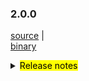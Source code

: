 ### 2.0.0

 [source](https://github.com/seata/seata/archive/v2.0.0.zip) |	
 [binary](https://github.com/seata/seata/releases/download/v2.0.0/seata-server-2.0.0.zip) 	

<details>
  <summary><mark>Release notes</mark></summary>	

### Seata 2.0.0

Seata 2.0.0 Released.

Seata is an easy-to-use, high-performance, open source distributed transaction solution.

The version is updated as follows:

### feature：
- [[#5165](https://github.com/seata/seata/pull/5165)] optimize TCC structure, supporting API access. add integration layer module(seata-integration-tx-api) for transaction process definition and proxy enhancement.
- [[#5352](https://github.com/seata/seata/pull/5352)] add jackson json parser and gson json parser for tcc business action context
- [[#5377](https://github.com/seata/seata/pull/5377)] make AbstractHttpExecutor.class support http put
- [[#5396](https://github.com/seata/seata/pull/5396)] TC log appender metric
- [[#5118](https://github.com/seata/seata/pull/5118)] support two-stage concurrent notification execution
- [[#5529](https://github.com/seata/seata/pull/5529)] docker image supports JVM parameter injection
- [[#3887](https://github.com/seata/seata/pull/3887)] add SQL Server database support in AT mode
- [[#4033](https://github.com/seata/seata/pull/4033)] add SQLServer support for Server DB storage mode
- [[#5717](https://github.com/seata/seata/pull/5717)] compatible with file.conf and registry.conf configurations in version 1.4.2 and below
- [[#5842](https://github.com/seata/seata/pull/5842)] adding metainfo to docker image
- [[#5902](https://github.com/seata/seata/pull/5902)] support IPv6
- [[#5907](https://github.com/seata/seata/pull/5907)] support polardb-x 2.0 in AT mode

### bugfix：
- [[#5677](https://github.com/seata/seata/pull/5677)] fix saga mode serviceTask inputParams json autoType convert exception
- [[#5194](https://github.com/seata/seata/pull/5194)] fix wrong keyword order for oracle when creating a table
- [[#5021](https://github.com/seata/seata/pull/5201)] fix JDK Reflection for Spring origin proxy failed in JDK17
- [[#5023](https://github.com/seata/seata/pull/5203)] fix `seata-core` dependency transitive conflict in `seata-dubbo`
- [[#5224](https://github.com/seata/seata/pull/5224)] fix oracle initialize script index_name is duplicate
- [[#5233](https://github.com/seata/seata/pull/5233)] fix the inconsistent configuration item names related to LoadBalance
- [[#5245](https://github.com/seata/seata/pull/5245)] fix the incomplete dependency of distribution module
- [[#5239](https://github.com/seata/seata/pull/5239)] fix `getConfig` throw `ClassCastException` when use JDK proxy
- [[#5266](https://github.com/seata/seata/pull/5265)] fix server console has queried the released lock
- [[#5282](https://github.com/seata/seata/pull/5282)] parallel request handle throw IndexOutOfBoundsException
- [[#5294](https://github.com/seata/seata/pull/5294)] fix auto-increment of pk columns in PostgreSQL/Oracle in AT mode
- [[#5298](https://github.com/seata/seata/pull/5298)] don't remove GlobalSession when retry rollback or retry commit timeout
- [[#5304](https://github.com/seata/seata/pull/5304)] remove RollbackRetryTimeout sessions during in file storage recover
- [[#5310](https://github.com/seata/seata/pull/5310)] fix that keywords don't add escaped characters
- [[#5318](https://github.com/seata/seata/pull/5318)] fix G1 jvm parameter in jdk8
- [[#5330](https://github.com/seata/seata/pull/5330)] fix bugs found in unit tests
- [[#5337](https://github.com/seata/seata/pull/5337)] fix bugs found in feature#5165 about sorting problem of multiple interceptor under the spring used environment, by the way fix the BeforeTransaction(AfterTransaction) transaction ordering problem when the order is consistent
- [[#5347](https://github.com/seata/seata/pull/5347)] Fix console print `unauthorized error`
- [[#5355](https://github.com/seata/seata/pull/5355)] fix bug when customizing context-path
- [[#5362](https://github.com/seata/seata/pull/5362)] fix When the rollback logic on the TC side returns RollbackFailed, the custom FailureHandler is not executed
- [[#5372](https://github.com/seata/seata/pull/5372)] fix transaction timeout on client side not execute hook and failureHandler
- [[#4734](https://github.com/seata/seata/pull/4734)] check if table meta cache should be refreshed in AT mode
- [[#5426](https://github.com/seata/seata/pull/5426)] fix the GlobalTransactional annotation npe issue.
- [[#5464](https://github.com/seata/seata/pull/5464)] fix global session is always begin in saga mode
- [[#5478](https://github.com/seata/seata/pull/5478)] fix finished transaction swallows exception when committing
- [[#5491](https://github.com/seata/seata/pull/5491)] fix method name not print in logs
- [[#5449](https://github.com/seata/seata/pull/5449)] fix Oracle XA transaction reentrant issues
- [[#5531](https://github.com/seata/seata/pull/5531)] fix the log file path was loaded incorrectly
- [[#5523](https://github.com/seata/seata/pull/5523)] fix GlobalStatus=9 can't be cleared in DB storage mode
- [[#5558](https://github.com/seata/seata/pull/5558)] fix mariadb rollback failed
- [[#5556](https://github.com/seata/seata/pull/5556)] fix oracle insert undolog failed
- [[#5579](https://github.com/seata/seata/pull/5579)] fix RM_CHANNELS get npe when resourceId is empty
- [[#5577](https://github.com/seata/seata/pull/5577)] fix grpc interceptor xid unbinding problem
- [[#5594](https://github.com/seata/seata/pull/5594)] fix log in participant transaction role
- [[#5604](https://github.com/seata/seata/pull/5604)] fix the `asyncCommit` and `queueToRetryCommit` always failed in db mode
- [[#5661](https://github.com/seata/seata/pull/5661)] bugfix: the timeout is null when the connectionProxyXA connection is reused
- [[#5678](https://github.com/seata/seata/pull/5675)] bugfix: fix compatibility between xxx.grouplist and grouplist.xxx configuration items
- [[#5715](https://github.com/seata/seata/pull/5715)] fix get configuration item contains underlined error
- [[#5748](https://github.com/seata/seata/pull/5748)] case of the pk col-name in the business sql is inconsistent with the case in the table metadata, resulting in a rollback failure
- [[#5745](https://github.com/seata/seata/pull/5745)] fix the problem that the parameter prefix requirement of the setAttachment method in sofa-rpc is not met
- [[#5772](https://github.com/seata/seata/pull/5762)] change some fields type of TableMetaCache to avoid integer overflow
- [[#5787](https://github.com/seata/seata/pull/5794)] Solution cluster cannot be customized when redis serves as the registry
- [[#5810](https://github.com/seata/seata/pull/5810)] fix XA transaction start exception and rollback failure caused by druid dependency conflict
- [[#5821](https://github.com/seata/seata/pull/5821)] fix insert executor keywords unescape
- [[#5835](https://github.com/seata/seata/pull/5835)] bugfix: fix TC retry rollback wrongly, after the XA transaction fail and rollback
- [[#5881](https://github.com/seata/seata/pull/5880)] fix delete branch table unlock failed

### optimize：
- [[#5208](https://github.com/seata/seata/pull/5208)] optimize throwable getCause once more
- [[#5212](https://github.com/seata/seata/pull/5212)] optimize log message level
- [[#5237](https://github.com/seata/seata/pull/5237)] optimize exception log message print(EnhancedServiceLoader.loadFile#cahtch)
- [[#5243](https://github.com/seata/seata/pull/5243)] optimize kryo 5.4.0 optimize compatibility with jdk17
- [[#5153](https://github.com/seata/seata/pull/5153)] Only AT mode try to get channel with other app
- [[#5177](https://github.com/seata/seata/pull/5177)] If `server.session.enable-branch-async-remove` is true, delete the branch asynchronously and unlock it synchronously.
- [[#4858](https://github.com/seata/seata/pull/4858)] reorganize the usage of task session manager
- [[#4881](https://github.com/seata/seata/pull/4881)] reorganize the usage of Sessionmanager and listener
- [[#5273](https://github.com/seata/seata/pull/5273)] Optimize the compilation configuration of the `protobuf-maven-plugin` plug-in to solve the problem of too long command lines in higher versions.
- [[#5278](https://github.com/seata/seata/pull/5278)] clean multi-sessionmanager-instance pattern
- [[#5302](https://github.com/seata/seata/pull/5302)] remove startup script the -Xmn configuration
- [[#4880](https://github.com/seata/seata/pull/4880)] optimize logs when commit/rollback catch an exception
- [[#5322](https://github.com/seata/seata/pull/5322)] optimize the log of SPI
- [[#5323](https://github.com/seata/seata/pull/5323)] add time info for global transaction timeout log
- [[#5328](https://github.com/seata/seata/pull/5333)] add corresponding lua implementation for Redis mode of global transaction and transaction storage
- [[#5341](https://github.com/seata/seata/pull/5341)] optimize gRPC Interceptor for TCC mode
- [[#5342](https://github.com/seata/seata/pull/5342)] optimize the check of the delay value of the TCC fence log clean task
- [[#5325](https://github.com/seata/seata/pull/5325)] add store mode,config type and registry type log info
- [[#5351](https://github.com/seata/seata/pull/5351)] optimize RPC filter for TCC mode 
- [[#5354](https://github.com/seata/seata/pull/5354)] reconstruct the RPC integration module
- [[#5370](https://github.com/seata/seata/pull/5370)] optimize transaction fail handler
- [[#5461](https://github.com/seata/seata/pull/5461)] optimize license workflow
- [[#5456](https://github.com/seata/seata/pull/5456)] refactor ColumnUtils and EscapeHandler
- [[#5438](https://github.com/seata/seata/pull/5438)] optimize code style properties
- [[#5471](https://github.com/seata/seata/pull/5471)] optimize transaction log on client side
- [[#5485](https://github.com/seata/seata/pull/5485)] optimize server log output
- [[#4907](https://github.com/seata/seata/pull/4907)] optimize thread scheduling and code
- [[#5487](https://github.com/seata/seata/pull/5487)] mark the lockholder of branchsession as final
- [[#5519](https://github.com/seata/seata/pull/5519)] optimize FenceHandler for oracle
- [[#5501](https://github.com/seata/seata/pull/5501)] support updating transaction state with optimistic locking
- [[#5419](https://github.com/seata/seata/pull/5419)] optimize images based on java 8/17 and support maven-3.9.0
- [[#5549](https://github.com/seata/seata/pull/5549)] update expire gpg key and publish workflow
- [[#5576](https://github.com/seata/seata/pull/5576)] The common fence clean task is only initiated when useTCCFence is set to true
- [[#5623](https://github.com/seata/seata/pull/5623)] optimize possible conflict between asyncCommitting thread and retryCommitting thread
- [[#5553](https://github.com/seata/seata/pull/5553)] support case-sensitive attributes for table and column metadata
- [[#5644](https://github.com/seata/seata/pull/5644)] optimize server logs print
- [[#5680](https://github.com/seata/seata/pull/5680)] optimize escape character for case of columnNames
- [[#5714](https://github.com/seata/seata/pull/5714)] optimize distributed lock log
- [[#5723](https://github.com/seata/seata/pull/5723)] optimize docker default timezone
- [[#5779](https://github.com/seata/seata/pull/5779)] remove unnecessary log outputs and unify the log output path.
- [[#5802](https://github.com/seata/seata/pull/5802)] set server's transaction level to READ_COMMITTED
- [[#5783](https://github.com/seata/seata/pull/5783)] support the nacos application name property
- [[#5524](https://github.com/seata/seata/pull/5524)] support for more operational commands in seata-server.sh
- [[#5836](https://github.com/seata/seata/pull/5836)] separate MySQL from Mariadb implementations
- [[#5869](https://github.com/seata/seata/pull/5869)] some minor syntax optimization
- [[#5885](https://github.com/seata/seata/pull/5885)] optimize log in ConnectionProxyXA
- [[#5894](https://github.com/seata/seata/pull/5894)] remove dependency without license
- [[#5895](https://github.com/seata/seata/pull/5895)] remove 7z format compression support
- [[#5896](https://github.com/seata/seata/pull/5896)] remove mariadb.jdbc dependency
- [[#5384](https://github.com/seata/seata/pull/5384)] unified project version
- [[#5419](https://github.com/seata/seata/pull/5419)] publish images based on java 8/17 and support maven-3.9.0
- [[#5829](https://github.com/seata/seata/pull/5829)] fix codecov chart not display
- [[#5878](https://github.com/seata/seata/pull/5878)] optimize `httpcore` and `httpclient` dependencies

### security:
- [[#5642](https://github.com/seata/seata/pull/5642)] add Hessian Serializer WhiteDenyList
- [[#5694](https://github.com/seata/seata/pull/5694)] fix several node.js security vulnerabilities
- [[#5801](https://github.com/seata/seata/pull/5801)] fix some dependencies vulnerability
- [[#5805](https://github.com/seata/seata/pull/5805)] fix some serializer vulnerabilities
- [[#5868](https://github.com/seata/seata/pull/5868)] fix npm package vulnerabilities
- [[#5916](https://github.com/seata/seata/pull/5916)] upgrade nodejs dependency

### test:
- [[#5308](https://github.com/seata/seata/pull/5308)] add unit test [FileLoader, ObjectHolder, StringUtils]
- [[#5309](https://github.com/seata/seata/pull/5309)] add unit test [ArrayUtils, ConfigTools, MapUtil]
- [[#5335](https://github.com/seata/seata/pull/5335)] add unit test [EnhancedServiceLoader,ExtensionDefinition,SizeUtilTest,ReflectionUtil,LowerCaseLinkHashMap,FileLoader,ObjectHolder]
- [[#5366](https://github.com/seata/seata/pull/5366)] fix UpdateExecutorTest failed
- [[#5383](https://github.com/seata/seata/pull/5383)] fix multi spring version test failed
- [[#5391](https://github.com/seata/seata/pull/5391)] add unit test for config module
- [[#5428](https://github.com/seata/seata/pull/5428)] fix FileTransactionStoreManagerTest failed
- [[#5622](https://github.com/seata/seata/pull/5622)] add unit test [ExporterType, RegistryType]
- [[#5637](https://github.com/seata/seata/pull/5637)] add unit test [BatchResultMessage, HeartbeatMessage, RegisterRMResponse, ResultCode, RegisterTMResponse, MergeResultMessage, MergedWarpMessage, Version]
- [[#5893](https://github.com/seata/seata/pull/5893)] remove sofa test cases
- [[#5845](https://github.com/seata/seata/pull/5845)] upgrade druid and add `test-druid.yml`
- [[#5863](https://github.com/seata/seata/pull/5863)] fix unit test in java 21


### Contributors:

Thanks to these contributors for their code commits. Please report an unintended omission.

- [slievrly](https://github.com/slievrly)
- [xssdpgy](https://github.com/xssdpgy)
- [albumenj](https://github.com/albumenj)
- [PeppaO](https://github.com/PeppaO)
- [yuruixin](https://github.com/yuruixin)
- [CrazyLionLi](https://github.com/JavaLionLi)
- [xingfudeshi](https://github.com/xingfudeshi)
- [Bughue](https://github.com/Bughue)
- [pengten](https://github.com/pengten)
- [wangliang181230](https://github.com/wangliang181230)
- [GoodBoyCoder](https://github.com/GoodBoyCoder)
- [a364176773](https://github.com/a364176773)
- [isharpever](https://github.com/isharpever)
- [mxsm](https://github.com/mxsm)
- [liuqiufeng](https://github.com/liuqiufeng)
- [l81893521](https://github.com/l81893521)
- [dmego](https://github.com/dmego)
- [zsp419](https://github.com/zsp419)
- [tuwenlin](https://github.com/tuwenlin)
- [sixlei](https://github.com/sixlei)
- [yixia](https://github.com/wt-better)
- [capthua](https://github.com/capthua)
- [robynron](https://github.com/robynron)
- [XQDD](https://github.com/XQDD)
- [Weelerer](https://github.com/Weelerer)
- [Ifdevil](https://github.com/Ifdevil)


Also, we receive many valuable issues, questions and advices from our community. Thanks for you all.


#### Link

- **Seata:** https://github.com/seata/seata
- **Seata-Samples:** https://github.com/seata/seata-samples
- **Release:** https://github.com/seata/seata/releases
- **WebSite:** https://seata.io

</details>
